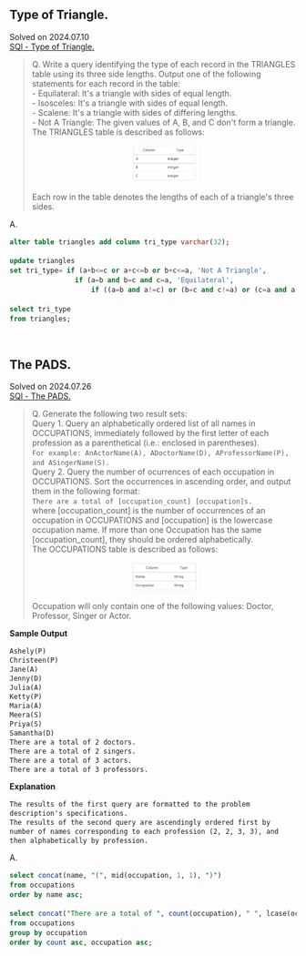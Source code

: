 ## Type of Triangle.
Solved on 2024.07.10  
[SQl - Type of Triangle.](https://www.hackerrank.com/challenges/what-type-of-triangle/problem?isFullScreen=true)
> Q. Write a query identifying the type of each record in the TRIANGLES table using its three side lengths. Output one of the following statements for each record in the table:  
    - Equilateral: It's a triangle with  sides of equal length.  
    - Isosceles: It's a triangle with  sides of equal length.  
    - Scalene: It's a triangle with  sides of differing lengths.  
    - Not A Triangle: The given values of A, B, and C don't form a triangle.  
The TRIANGLES table is described as follows:
    <p align="center">
    <img src="figure/triangle_table.png" width="25%" height="25%">
    </p>
Each row in the table denotes the lengths of each of a triangle's three sides.

A.
```sql
alter table triangles add column tri_type varchar(32);

update triangles
set tri_type= if (a+b<=c or a+c<=b or b+c<=a, 'Not A Triangle',
                if (a=b and b=c and c=a, 'Equilateral',
                    if ((a=b and a!=c) or (b=c and c!=a) or (c=a and a!=b), 'Isosceles', 'Scalene')));
                                    
select tri_type
from triangles;
```
<br>

## The PADS.
Solved on 2024.07.26  
[SQl - The PADS.](https://www.hackerrank.com/challenges/the-pads/problem?isFullScreen=true)
> Q. Generate the following two result sets:  
Query 1. Query an alphabetically ordered list of all names in OCCUPATIONS, immediately followed by the first letter of each profession as a parenthetical (i.e.: enclosed in parentheses).  
`For example: AnActorName(A), ADoctorName(D), AProfessorName(P), and ASingerName(S).`  
Query 2. Query the number of ocurrences of each occupation in OCCUPATIONS. Sort the occurrences in ascending order, and output them in the following format:  
`There are a total of [occupation_count] [occupation]s.`  
where [occupation_count] is the number of occurrences of an occupation in OCCUPATIONS and [occupation] is the lowercase occupation name. If more than one Occupation has the same [occupation_count], they should be ordered alphabetically.  
The OCCUPATIONS table is described as follows:
    <p align="center">
    <img src="figure/occupation_table.png" width="25%" height="25%">
    </p>
Occupation will only contain one of the following values: Doctor, Professor, Singer or Actor.

**Sample Output**
```
Ashely(P)
Christeen(P)
Jane(A)
Jenny(D)
Julia(A)
Ketty(P)
Maria(A)
Meera(S)
Priya(S)
Samantha(D)
There are a total of 2 doctors.
There are a total of 2 singers.
There are a total of 3 actors.
There are a total of 3 professors.
```
**Explanation**
```
The results of the first query are formatted to the problem description's specifications.
The results of the second query are ascendingly ordered first by number of names corresponding to each profession (2, 2, 3, 3), and then alphabetically by profession.
```

A.
```sql
select concat(name, "(", mid(occupation, 1, 1), ")")
from occupations
order by name asc;

select concat("There are a total of ", count(occupation), " ", lcase(occupation), "s.") count
from occupations
group by occupation
order by count asc, occupation asc;
```
<br>
